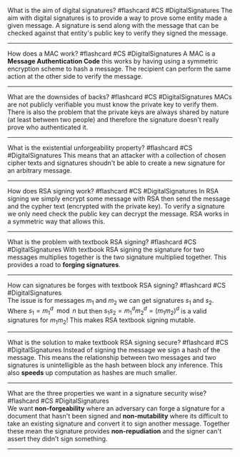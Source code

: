 What is the aim of digital signatures? #flashcard #CS #DigitalSignatures
	The aim with digital signatures is to provide a way to prove some entity made a given message. A signature is send along with the message that can be checked against that entity's public key to verify they signed the message.

---
How does a MAC work? #flashcard #CS #DigitalSignatures 
	A MAC is a **Message Authentication Code** this works by having using a symmetric encryption scheme to hash a message. The recipient can perform the same action at the other side to verify the message.

---
What are the downsides of backs? #flashcard #CS #DigitalSignatures 
	MACs are not publicly verifiable you must know the private key to verify them. There is also the problem that the private keys are always shared by nature (at least between two people) and therefore the signature doesn't really prove who authenticated it.

---
What is the existential unforgeability property? #flashcard #CS #DigitalSignatures 
	This means that an attacker with a collection of chosen cipher texts and signatures shoudn't be able to create a new signature for an arbitrary message.

---
How does RSA signing work? #flashcard #CS #DigitalSignatures 
	In RSA signing we simply encrypt some message with RSA then send the message and the cypher text (encrypted with the private key). To verify a signature we only need check the public key can decrypt the message. RSA works in a symmetric way that allows this.

---
What is the problem with textbook RSA signing? #flashcard #CS #DigitalSignatures
	With textbook RSA signing the signature for two messages multiplies together is the two signature multiplied together. This provides a road to **forging signatures**.

---
How can signatures be forges with textbook RSA signing?   #flashcard #CS #DigitalSignatures  
	The issue is for messages $m_1$ and $m_2$ we can get signatures $s_1$ and $s_2$. Where $s_1=m_1^d\mod n$ but then $s_1s_2=m_1^dm_2^d=(m_1m_2)^d$ is a valid signatures for $m_1m_2$! This makes RSA textbook signing mutable.

---
What is the solution to make textbook RSA signing secure? #flashcard #CS #DigitalSignatures 
	Instead of signing the message we sign a hash of the message. This means the relationship between two messages and two signatures is unintelligible as the hash between block any inference. This also **speeds** up computation as hashes are much smaller.

---
What are the three properties we want in a signature security wise? #flashcard #CS #DigitalSignatures  
	We want **non-forgeability** where an adversary can forge a signature for a document that hasn't been signed and **non-mutability** where its difficult to take an existing signature and convert it to sign another message. Together these mean the signature provides **non-repudiation** and the signer can't assert they didn't sign something.

---
